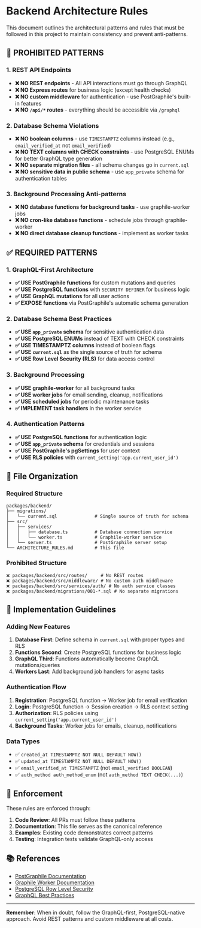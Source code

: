 # Backend Architecture Rules

This document outlines the architectural patterns and rules that must be followed in this project to maintain consistency and prevent anti-patterns.

## 🚫 PROHIBITED PATTERNS

### 1. REST API Endpoints
- **❌ NO REST endpoints** - All API interactions must go through GraphQL
- **❌ NO Express routes** for business logic (except health checks)
- **❌ NO custom middleware** for authentication - use PostGraphile's built-in features
- **❌ NO `/api/*` routes** - everything should be accessible via `/graphql`

### 2. Database Schema Violations
- **❌ NO boolean columns** - use `TIMESTAMPTZ` columns instead (e.g., `email_verified_at` not `email_verified`)
- **❌ NO TEXT columns with CHECK constraints** - use PostgreSQL ENUMs for better GraphQL type generation
- **❌ NO separate migration files** - all schema changes go in `current.sql`
- **❌ NO sensitive data in public schema** - use `app_private` schema for authentication tables

### 3. Background Processing Anti-patterns
- **❌ NO database functions for background tasks** - use graphile-worker jobs
- **❌ NO cron-like database functions** - schedule jobs through graphile-worker
- **❌ NO direct database cleanup functions** - implement as worker tasks

## ✅ REQUIRED PATTERNS

### 1. GraphQL-First Architecture
- **✅ USE PostGraphile functions** for custom mutations and queries
- **✅ USE PostgreSQL functions** with `SECURITY DEFINER` for business logic
- **✅ USE GraphQL mutations** for all user actions
- **✅ EXPOSE functions** via PostGraphile's automatic schema generation

### 2. Database Schema Best Practices
- **✅ USE `app_private` schema** for sensitive authentication data
- **✅ USE PostgreSQL ENUMs** instead of TEXT with CHECK constraints
- **✅ USE TIMESTAMPTZ columns** instead of boolean flags
- **✅ USE `current.sql`** as the single source of truth for schema
- **✅ USE Row Level Security (RLS)** for data access control

### 3. Background Processing
- **✅ USE graphile-worker** for all background tasks
- **✅ USE worker jobs** for email sending, cleanup, notifications
- **✅ USE scheduled jobs** for periodic maintenance tasks
- **✅ IMPLEMENT task handlers** in the worker service

### 4. Authentication Patterns
- **✅ USE PostgreSQL functions** for authentication logic
- **✅ USE `app_private` schema** for credentials and sessions
- **✅ USE PostGraphile's pgSettings** for user context
- **✅ USE RLS policies** with `current_setting('app.current_user_id')`

## 📁 File Organization

### Required Structure
```
packages/backend/
├── migrations/
│   └── current.sql              # Single source of truth for schema
├── src/
│   ├── services/
│   │   ├── database.ts          # Database connection service
│   │   └── worker.ts            # Graphile-worker service
│   └── server.ts                # PostGraphile server setup
└── ARCHITECTURE_RULES.md        # This file
```

### Prohibited Structure
```
❌ packages/backend/src/routes/     # No REST routes
❌ packages/backend/src/middleware/ # No custom auth middleware  
❌ packages/backend/src/services/auth/ # No auth service classes
❌ packages/backend/migrations/001-*.sql # No separate migrations
```

## 🔧 Implementation Guidelines

### Adding New Features
1. **Database First**: Define schema in `current.sql` with proper types and RLS
2. **Functions Second**: Create PostgreSQL functions for business logic
3. **GraphQL Third**: Functions automatically become GraphQL mutations/queries
4. **Workers Last**: Add background job handlers for async tasks

### Authentication Flow
1. **Registration**: PostgreSQL function → Worker job for email verification
2. **Login**: PostgreSQL function → Session creation → RLS context setting
3. **Authorization**: RLS policies using `current_setting('app.current_user_id')`
4. **Background Tasks**: Worker jobs for emails, cleanup, notifications

### Data Types
- ✅ `created_at TIMESTAMPTZ NOT NULL DEFAULT NOW()`
- ✅ `updated_at TIMESTAMPTZ NOT NULL DEFAULT NOW()`
- ✅ `email_verified_at TIMESTAMPTZ` (not `email_verified BOOLEAN`)
- ✅ `auth_method auth_method_enum` (not `auth_method TEXT CHECK(...)`)

## 🚨 Enforcement

These rules are enforced through:
1. **Code Review**: All PRs must follow these patterns
2. **Documentation**: This file serves as the canonical reference
3. **Examples**: Existing code demonstrates correct patterns
4. **Testing**: Integration tests validate GraphQL-only access

## 📚 References

- [PostGraphile Documentation](https://www.graphile.org/postgraphile/)
- [Graphile Worker Documentation](https://github.com/graphile/worker)
- [PostgreSQL Row Level Security](https://www.postgresql.org/docs/current/ddl-rowsecurity.html)
- [GraphQL Best Practices](https://graphql.org/learn/best-practices/)

---

**Remember**: When in doubt, follow the GraphQL-first, PostgreSQL-native approach. Avoid REST patterns and custom middleware at all costs.

